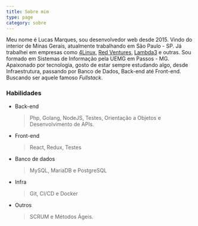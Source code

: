 ```yaml
---
title: Sobre mim
type: page
category: sobre
---
```


Meu nome é Lucas Marques, sou desenvolvedor web desde 2015.
Vindo do interior de Minas Gerais, atualmente trabalhando em São Paulo - SP. Já trabalhei em empresas como [4Linux](https://www.4linux.com.br/), [Red Ventures](https://www.redventures.com/), [Lambda3](https://www.lambda3.com.br/) e outras. Sou formado em Sistemas de Informação pela UEMG em Passos - MG.
Apaixonado por tecnologia, gosto de estar sempre estudando algo, desde Infraestrutura, passando por Banco de Dados, Back-end até Front-end. Buscando ser aquele famoso _Fullstack_.

### Habilidades

- Back-end

  > Php, Golang, NodeJS, Testes, Orientação a Objetos e Desenvolvimento de APIs.

- Front-end

  > React, Redux, Testes

- Banco de dados

  > MySQL, MariaDB e PostgreSQL

- Infra

  > Git, CI/CD e Docker

- Outros
  > SCRUM e Métodos Ágeis.
